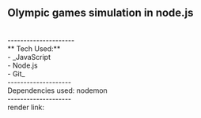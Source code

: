 ## Olympic games simulation in node.js
<br>
---------------------
<br>
** Tech Used:** <br>
- _JavaScript<br>
- Node.js<br>
- Git_
<br>
--------------------
<br>
Dependencies used: nodemon
<br>
--------------------
<br>
render link: <link>
